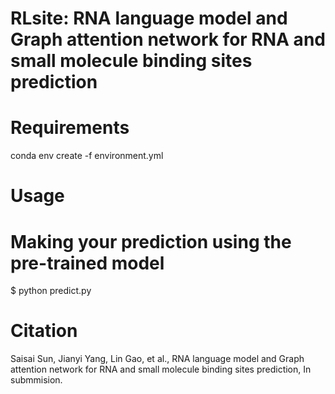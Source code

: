 # RLsite: RNA language model and Graph attention network for RNA and small molecule binding sites prediction

# Requirements

conda env create -f environment.yml

# Usage

# Making your prediction using the pre-trained model 

$ python predict.py

# Citation
Saisai Sun, Jianyi Yang, Lin Gao, et al., RNA language model and Graph attention network for RNA and small molecule binding sites prediction, In submmision.

